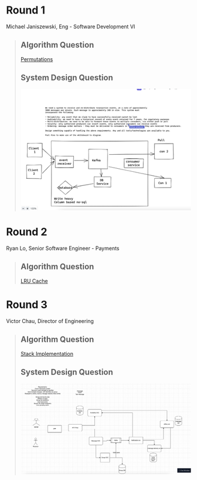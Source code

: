 # Round 1
Michael Janiszewski, Eng - Software Development VI
> ## Algorithm Question
> [Permutations](Permutations.java)
> ## System Design Question
> ![Cloud Messaging System](EvenTrackingAndDistribution.png)

# Round 2
Ryan Lo, Senior Software Engineer - Payments
> ## Algorithm Question
> [LRU Cache](LRUCache.java)

# Round 3
Victor Chau, Director of Engineering
> ## Algorithm Question
> [Stack Implementation](StackImplementation.java)
> ## System Design Question
> ![Cloud Messaging System](CloudMessagingSystem.png)